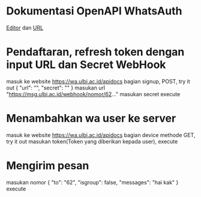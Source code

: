 # Dokumentasi OpenAPI WhatsAuth

[Editor](https://editor.swagger.io/) dan [URL](https://wa.my.id/apidocs/openapi.yaml)

# Pendaftaran, refresh token dengan input URL dan Secret WebHook
masuk ke website https://wa.ulbi.ac.id/apidocs
bagian signup, POST, try it out
{
  "url": "",
  "secret": ""
}
masukan url "https://msg.ulbi.ac.id/webhook/nomor/62..."
masukan secret
execute


# Menambahkan wa user ke server
masuk ke website https://wa.ulbi.ac.id/apidocs
bagian device methode GET, try it out
masukan token(Token yang diberikan kepada user), execute

# Mengirim pesan
masukan nomor
{
  "to": "62",
  "isgroup": false,
  "messages": "hai kak"
}
execute



